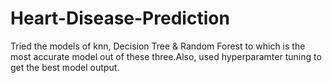 # Heart-Disease-Prediction
Tried the models of knn, Decision Tree &amp; Random Forest to which is the most accurate model out of these three.Also, used hyperparamter tuning to get the best model output.
